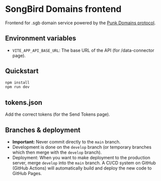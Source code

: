 # SongBird Domains frontend

Frontend for .sgb domain service powered by the [Punk Domains protocol](https://punk.domains).

## Environment variables

- `VITE_APP_API_BASE_URL`: The base URL of the API (for /data-connector page).

## Quickstart

```bash
npm install
npm run dev
```

## tokens.json

Add the correct tokens (for the Send Tokens page).

## Branches & deployment

- **Important:** Never commit directly to the `main` branch.
- Development is done on the `develop` branch (or temporary branches which then merge with the `develop` branch).
- Deployment: When you want to make deployment to the production server, merge `develop` into the `main` branch. A CI/CD system on GitHub (GitHub Actions) will automatically build and deploy the new code to GitHub Pages.